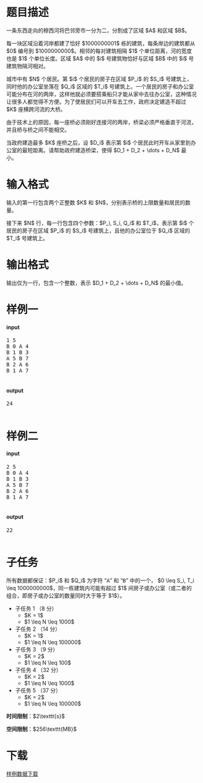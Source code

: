 # 题目描述

<p>一条东西走向的穆西河将巴邻旁市一分为二，分割成了区域 $A$ 和区域 $B$。</p>
<p>每一块区域沿着河岸都建了恰好 $1000000001$ 栋的建筑，每条岸边的建筑都从 $0$ 编号到 $1000000000$。相邻的每对建筑相隔 $1$ 个单位距离，河的宽度也是 $1$ 个单位长度。区域 $A$ 中的 $i$ 号建筑物恰好与区域 $B$ 中的 $i$ 号建筑物隔河相对。</p>
<p>城市中有 $N$ 个居民。第 $i$ 个居民的房子在区域 $P_i$ 的 $S_i$ 号建筑上，同时他的办公室坐落在 $Q_i$ 区域的 $T_i$ 号建筑上。一个居民的房子和办公室可能分布在河的两岸，这样他就必须要搭乘船只才能从家中去往办公室，这种情况让很多人都觉得不方便。为了使居民们可以开车去工作，政府决定建造不超过 $K$ 座横跨河流的大桥。</p>
<p>由于技术上的原因，每一座桥必须刚好连接河的两岸，桥梁必须严格垂直于河流，并且桥与桥之间不能相交。</p>
<p>当政府建造最多 $K$ 座桥之后，设 $D_i$ 表示第 $i$ 个居民此时开车从家里到办公室的最短距离。请帮助政府建造桥梁，使得 $D_1 + D_2 + \dots + D_N$ 最小。</p>

# 输入格式


<p>输入的第一行包含两个正整数 $K$ 和 $N$，分别表示桥的上限数量和居民的数量。</p>
<p>接下来 $N$ 行，每一行包含四个参数：$P_i, S_i, Q_i$ 和 $T_i$，表示第 $i$ 个居民的房子在区域 $P_i$ 的 $S_i$ 号建筑上，且他的办公室位于 $Q_i$ 区域的 $T_i$ 号建筑上。</p>

# 输出格式


<p>输出仅为一行，包含一个整数，表示 $D_1 + D_2 + \dots + D_N$ 的最小值。</p>

# 样例一


<h4>input</h4>
<pre>1 5
B 0 A 4
B 1 B 3
A 5 B 7
B 2 A 6
B 1 A 7

</pre>

<h4>output</h4>
<pre>24

</pre>


# 样例二


<h4>input</h4>
<pre>2 5
B 0 A 4
B 1 B 3
A 5 B 7
B 2 A 6
B 1 A 7

</pre>

<h4>output</h4>
<pre>22

</pre>


# 子任务


<p>所有数据都保证：$P_i$ 和 $Q_i$ 为字符 “<samp>A</samp>” 和 “<samp>B</samp>” 中的一个， $0 \leq S_i, T_i \leq 1000000000$，同一栋建筑内可能有超过 $1$ 间房子或办公室（或二者的组合，即房子或办公室的数量同时大于等于 $1$）。</p>
<ul><li>子任务 1 （8 分）<ul><li>$K = 1$</li>
<li>$1 \leq N \leq 1000$</li>
</ul></li>
<li>子任务 2 （14 分）<ul><li>$K = 1$</li>
<li>$1 \leq N \leq 100000$</li>
</ul></li>
<li>子任务 3 （9 分）<ul><li>$K = 2$</li>
<li>$1 \leq N \leq 100$</li>
</ul></li>
<li>子任务 4 （32 分）<ul><li>$K = 2$</li>
<li>$1 \leq N \leq 1000$</li>
</ul></li>
<li>子任务 5 （37 分）<ul><li>$K = 2$</li>
<li>$1 \leq N \leq 100000$</li>
</ul></li>
</ul><p><strong>时间限制</strong>：$2\texttt{s}$</p>
<p><strong>空间限制</strong>：$256\texttt{MB}$</p>

# 下载


<p><a href="/download.php?type=problem&amp;id=112">样例数据下载</a></p>
